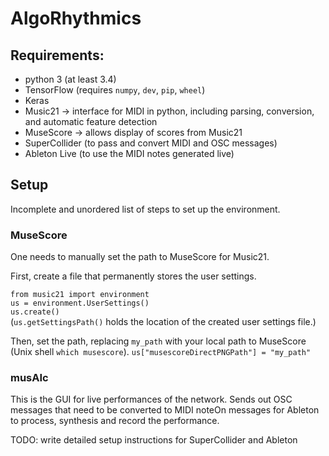 # AlgoRhythmics

## Requirements:
* python 3 (at least 3.4)
* TensorFlow (requires `numpy`, `dev`, `pip`, `wheel`)
* Keras 
* Music21 -> interface for MIDI in python, including parsing, conversion, and automatic feature detection
* MuseScore -> allows display of scores from Music21
* SuperCollider (to pass and convert MIDI and OSC messages)
* Ableton Live (to use the MIDI notes generated live)

## Setup

Incomplete and unordered list of steps to set up the environment.

### MuseScore

One needs to manually set the path to MuseScore for Music21.

First, create a file that permanently stores the user settings.

`from music21 import environment`  
`us = environment.UserSettings()`  
`us.create()`  
(`us.getSettingsPath()` holds the location of the created user settings file.)


Then, set the path, replacing `my_path` with your local path to MuseScore (Unix shell `which musescore`).
`us["musescoreDirectPNGPath"] = "my_path"`

### musAIc

This is the GUI for live performances of the network. Sends out OSC messages that need to be converted to MIDI noteOn messages for Ableton to process, synthesis and record the performance.

TODO: write detailed setup instructions for SuperCollider and Ableton
